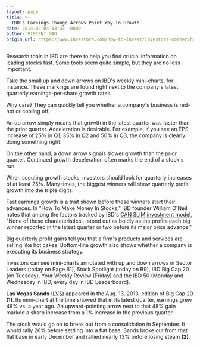 ```yaml
---
layout: page
title: >-
  IBD's Earnings Change Arrows Point Way To Growth
date: 2014-02-04 18:33 -0800
author: VINCENT MAO
origin_url: https://www.investors.com/how-to-invest/investors-corner/how-to-track-earnings-changes/
---
```


Research tools in IBD are there to help you find crucial information on leading stocks fast. Some tools seem quite simple, but they are no less important.

Take the small up and down arrows on IBD's weekly mini-charts, for instance. These markings are found right next to the company's latest quarterly earnings-per-share growth rates.

Why care? They can quickly tell you whether a company's business is red-hot or cooling off.

An up arrow simply means that growth in the latest quarter was faster than the prior quarter. Acceleration is desirable. For example, if you see an EPS increase of 25% in Q1, 35% in Q2 and 50% in Q3, the company is clearly doing something right.

On the other hand, a down arrow signals slower growth than the prior quarter. Continued growth deceleration often marks the end of a stock's run.

When scouting growth stocks, investors should look for quarterly increases of at least 25%. Many times, the biggest winners will show quarterly profit growth into the triple digits.

Fast earnings growth is a trait shown before these winners start their advances. In "How To Make Money In Stocks," IBD founder William O'Neil notes that among the factors tracked by IBD's [CAN SLIM investment model](http://education.investors.com/), "None of these characteristics... stood out as boldly as the profits each big winner reported in the latest quarter or two before its major price advance."

Big quarterly profit gains tell you that a firm's products and services are selling like hot cakes. Bottom-line growth also shows whether a company is executing its business strategy.

Investors can see mini-charts annotated with up and down arrows in Sector Leaders (today on Page B1), Stock Spotlight (today on B9), IBD Big Cap 20 (on Tuesday), Your Weekly Review (Friday) and the IBD 50 (Monday and Wednesday in IBD, every day in IBD Leaderboard).

**Las Vegas Sands** ([LVS](https://research.investors.com/quote.aspx?symbol=LVS)) appeared in the Aug. 13, 2013, edition of Big Cap 20 **(1)**. Its mini-chart at the time showed that in its latest quarter, earnings grew 48% vs. a year ago. An upward-pointing arrow next to that 48% gain marked a sharp increase from a 1% increase in the previous quarter.

The stock would go on to break out from a consolidation in September. It would rally 26% before settling into a flat base. Sands broke out from that flat base in early December and rallied nearly 13% before losing steam **(2)**.
